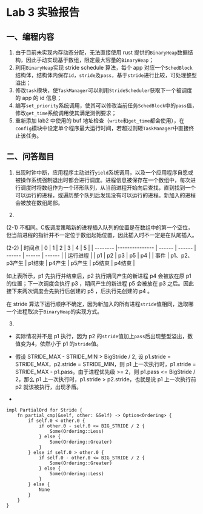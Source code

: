 # Lab 3 实验报告

## 一、编程内容

1. 由于目前未实现内存动态分配，无法直接使用 rust 提供的`BinaryHeap`数据结构，因此手动实现基于数组，限定最大容量的`BinaryHeap`；
2. 利用`BinaryHeap`实现 stride schedule 算法，每个 app 对应一个`SchedBlock`结构体，结构体内保存`id`，`stride`及`pass`，基于`stride`进行比较，可处理整型溢出；
3. 修改`task`模块，使`TaskManager`可以利用`StrideScheduler`获取下一个被调度的 app 的 id 信息；
4. 编写`set_priority`系统调用，使其可以修改当前任务`SchedBlock`中的`pass`值，修改`get_time`系统调用使其满足测例要求；
5. 重新添加 lab2 中使用的 buf 地址检查（`write`和`get_time`都会使用），在`config`模块中设定单个程序最大运行时间，若超过则砸`TaskManager`中直接终止该任务。


## 二、问答题目

1. 出现时钟中断，应用程序主动进行`yield`系统调用，以及一个应用程序自愿或被操作系统强制退出时都会进行调度。进程信息被保存在一个数组中，每次进行调度时将数组作为一个环形队列，从当前进程开始向后查找，直到找到一个可以运行的进程，或遍历整个队列后发现没有可以运行的进程。新加入的进程会被放在数组尾部。

2. 
(2-1) 不相同。C版调度策略新的进程插入队列的位置是在数组中的第一个空位，但当前进程的指针并不一定位于数组起始位置，因此插入时不一定是在队尾插入。

(2-2)
| 时间点   | 0              | 1      | 2      | 3      | 4      | 5      |
| -------- |--------------- | ------ | ------ | ------ | ------ | ------ |
| 运行进程 |                | p1     | p2     | p3     | p5     | p4     |
| 事件     | p1、p2、p3产生 | p1结束 | p4产生 | p5产生 | p5结束 | p4结束 |

如上表所示，p1 先执行并结束后，p2 执行期间产生的新进程 p4 会被放在原 p1 的位置；下一次调度会执行 p3 ，期间产生的新进程 p5 会被放在 p3 之后。因此接下来两次调度会先执行后创建的 p5 ，后执行先创建的 p4 。

在 stride 算法下运行顺序不确定，因为新加入的所有进程`stride`值相同，选取哪一个进程取决于`BinaryHeap`的实现方式。


3. 
- 实际情况并不是 p1 执行，因为 p2 的`stride`值加上`pass`后出现整型溢出，数值变为4，依然小于 p1 的`stride`值。

- 假设 STRIDE_MAX - STRIDE_MIN > BigStride / 2, 设 p1.stride = STRIDE_MAX，p2.stride = STRIDE_MIN，则 p1 上一次执行时，p1.stride = STRIDE_MAX - p1.pass。由于进程优先级 >= 2，则 p1.pass <= BigStride / 2，那么 p1 上一次执行时，p1.stride > p2.stride，也就是说 p1 上一次执行前 p2 就该被执行，出现矛盾。

-
```
impl PartialOrd for Stride {
    fn partial_cmp(&self, other: &Self) -> Option<Ordering> {
        if self.0 < other.0 {
            if other.0 - self.0 <= BIG_STRIDE / 2 {
                Some(Ordering::Less)
            } else {
                Some(Ordering::Greater)
            }
        } else if self.0 > other.0 {
            if self.0 - other.0 <= BIG_STRIDE / 2 {
                Some(Ordering::Greater)
            } else {
                Some(Ordering::Less)
            }
        } else {
            None
        }
    }
}
```
